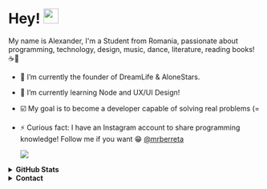 # Hey! <img src="https://raw.githubusercontent.com/kaueMarques/kaueMarques/master/hi.gif" width="30px">

My name is Alexander, I'm a Student from Romania, passionate about programming, technology, design, music, dance, literature, reading books! ☕💜

- 🔭 I’m currently the founder of DreamLife & AloneStars.
- 🌱 I’m currently learning Node and UX/UI Design!
- :ballot_box_with_check: My goal is to become a developer capable of solving real problems (=
- ⚡ Curious fact: I have an Instagram account to share programming knowledge! Follow me if you want 😁 [@mrberreta](https://www.instagram.com/MrBerreta/)

  <a href="https://www.instagram.com/mrberreta" target="_blank">
    <img src="https://img.shields.io/badge/instagram-%23E4405F.svg?&style=for-the-badge&logo=instagram&logoColor=white" />
  </a>
  

<details><summary><b>GitHub Stats</b></summary>
  
  ![](https://github-readme-stats.vercel.app/api?username=MrZenys&show_icons=true&hide=contribs)
  ![](https://github-readme-stats.vercel.app/api/top-langs/?username=MrZenys&layout=compact&hide=Tcl)
</details>


<details><summary><b>Contact</b></summary>
  
  - [Twitch](https://www.twitch.tv/mrberreta)
  - [Gmail](mailto:admin@alonestars.eu)
  - [Discord](https://discords.com/bio/p/mrberreta)
  - [Discord Server](https://discord.com/invite/wruSYsAZvx)
  - [AloneStars](https://alonestars.eu/MrBerreta)
  - [TikTok](https://vm.tiktok.com/ZM8W5hcQL/)
  - [MrZenys](https://www.instagram.com/mrberreta/)
 

  </details>
  
